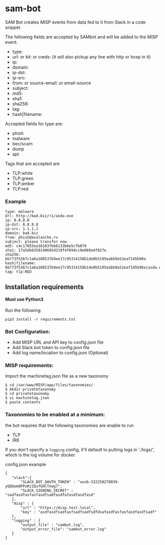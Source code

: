 # sam-bot
SAM Bot creates MISP events from data fed to it from Slack in a code snippet.

The following fields are accepted by SAMbot and will be added to the MISP event.
 
 - type: 
 - url: or kit: or creds: (it will also pickup any line with http or hxxp in it)
 - ip: 
 - domain: 
 - ip-dst:
 - ip-src:
 - from: or source-email: or email-source
 - subject:  
 - md5: 
 - sha1: 
 - sha256:
 - tag: 
 - hash|filename:
 
 Accepted fields for type are:
 
 - phish
 - malware
 - bec/scam
 - dump
 - apt
 
Tags that are accepted are 
 
 - TLP:white
 - TLP:green
 - TLP:amber
 - TLP:red  

### Example
~~~shell
type: malware
Url: http://bad.biz/r1/asda.exe
ip: 8.8.8.8
ip-dst: 8.8.8.8
ip-src: 1.1.1.1
domain: bad.biz
from: phish@avalanche.ru
subject: please transfer now
md5: c4c17055ea16183fbb6133b6e5cfb6f9
sha1: 17a5db6350140685d219f4f69dcc0e669a4f027e
sha256: 6b773f5367c1a6a108537b9ee17c95314158b1de0b5195eabb9a52eaf145b90a
hash|filename: 6b773f5367c1a6a108537b9ee17c95314158b1de0b5195eabb9a52eaf145b90a|asda.exe
tag: tlp:RED
~~~


## Installation requirements

#### Must use Python3

Run the following:
~~~~shell
pip3 install -r requirements.txt
~~~~

### Bot Configuration:
 - Add MISP URL and API key to config.json file
 - Add Slack bot token to config.json file
 - Add log name/location to config.json (Optional)

### MISP requirements:
Import the machinetag.json file as a new taxonomy 
~~~~shell
$ cd /var/www/MISP/app/files/taxonomies/
$ mkdir privatetaxonomy
$ cd privatetaxonomy
$ vi machinetag.json
$ paste contents
~~~~

### Taxonomies to be enabled at a minimum:
the bot requires that the following taxonomies are enable to run
 - TLP
 - IR8

If you don't specify a `logging` config, it'll default to putting logs in './logs/', which is the log volume for docker.

 config.json example
 ~~~~shell
{
    "slack":{
        "SLACK_BOT_OAUTH_TOKEN" : "xoxb-332250278039-yQQQom0PPoRz2QufGHlTnwg7",
        "SLACK_SIGNING_SECRET" : "sadfasdfasfasfasdfsadfasdfafasdfasdfasd"
    },
    "misp" : {
        "url" : "https://misp.test.local",
        "key" : "asdfasdfsadfasfsadfsadfsdfdsafasdfasfasfasdfasdfsadf"
    },
    "logging" : {
        "output_file" : "sambot.log",
        "output_error_file": "sambot_error.log"
    }
}
~~~~

